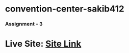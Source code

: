 # convention-center-sakib412 
### Assignment - 3
# Live Site:  [Site Link](https://convention-center-sakib412.netlify.app/)